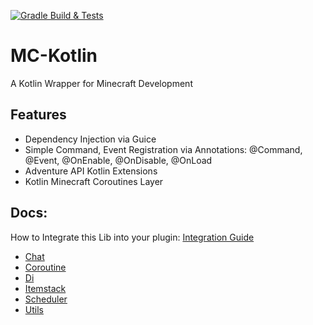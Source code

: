 [![Gradle Build & Tests](https://github.com/spaceblocknet/mc-kotlin/actions/workflows/build.yml/badge.svg)](https://github.com/spaceblocknet/mc-kotlin/actions/workflows/build.yml)

# MC-Kotlin
A Kotlin Wrapper for Minecraft Development

## Features
- Dependency Injection via Guice
- Simple Command, Event Registration via Annotations: @Command, @Event, @OnEnable, @OnDisable, @OnLoad
- Adventure API Kotlin Extensions
- Kotlin Minecraft Coroutines Layer

## Docs:

How to Integrate this Lib into your plugin: [Integration Guide](docs/Integration.md)

- [Chat](docs/Chat.md)
- [Coroutine](docs/Coroutine.md)
- [Di](docs/Di.md)
- [Itemstack](docs/Itemstack.md)
- [Scheduler](docs/Scheduler.md)
- [Utils](docs/Utils.md)
